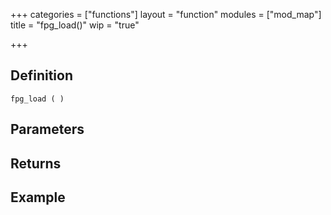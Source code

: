 +++
categories = ["functions"]
layout = "function"
modules = ["mod_map"]
title = "fpg_load()"
wip = "true"

+++

## Definition

    fpg_load ( )

## Parameters

## Returns

## Example

```
```
